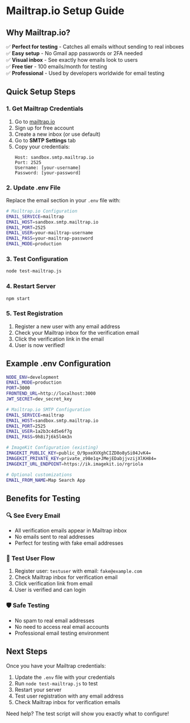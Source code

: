 # Mailtrap.io Setup Guide

## Why Mailtrap.io?
✅ **Perfect for testing** - Catches all emails without sending to real inboxes  
✅ **Easy setup** - No Gmail app passwords or 2FA needed  
✅ **Visual inbox** - See exactly how emails look to users  
✅ **Free tier** - 100 emails/month for testing  
✅ **Professional** - Used by developers worldwide for email testing  

## Quick Setup Steps

### 1. Get Mailtrap Credentials
1. Go to [mailtrap.io](https://mailtrap.io)
2. Sign up for free account
3. Create a new inbox (or use default)
4. Go to **SMTP Settings** tab
5. Copy your credentials:
   ```
   Host: sandbox.smtp.mailtrap.io
   Port: 2525
   Username: [your-username]
   Password: [your-password]
   ```

### 2. Update .env File
Replace the email section in your `.env` file with:
```bash
# Mailtrap.io Configuration
EMAIL_SERVICE=mailtrap
EMAIL_HOST=sandbox.smtp.mailtrap.io
EMAIL_PORT=2525
EMAIL_USER=your-mailtrap-username
EMAIL_PASS=your-mailtrap-password
EMAIL_MODE=production
```

### 3. Test Configuration
```bash
node test-mailtrap.js
```

### 4. Restart Server
```bash
npm start
```

### 5. Test Registration
1. Register a new user with any email address
2. Check your Mailtrap inbox for the verification email
3. Click the verification link in the email
4. User is now verified!

## Example .env Configuration
```bash
NODE_ENV=development
EMAIL_MODE=production
PORT=3000
FRONTEND_URL=http://localhost:3000
JWT_SECRET=dev_secret_key

# Mailtrap.io SMTP Configuration
EMAIL_SERVICE=mailtrap
EMAIL_HOST=sandbox.smtp.mailtrap.io
EMAIL_PORT=2525
EMAIL_USER=1a2b3c4d5e6f7g
EMAIL_PASS=9h8i7j6k5l4m3n

# ImageKit Configuration (existing)
IMAGEKIT_PUBLIC_KEY=public_O/9pxeXVXghCIZD8o8ySi04JvK4=
IMAGEKIT_PRIVATE_KEY=private_z98e1q+JMejEDabjjvzijXlKH84=
IMAGEKIT_URL_ENDPOINT=https://ik.imagekit.io/rgriola

# Optional customizations
EMAIL_FROM_NAME=Map Search App
```

## Benefits for Testing

### 🔍 **See Every Email**
- All verification emails appear in Mailtrap inbox
- No emails sent to real addresses
- Perfect for testing with fake email addresses

### 🎯 **Test User Flow**
1. Register user: `testuser` with email: `fake@example.com`
2. Check Mailtrap inbox for verification email
3. Click verification link from email
4. User is verified and can login

### 🛡️ **Safe Testing**
- No spam to real email addresses
- No need to access real email accounts
- Professional email testing environment

## Next Steps
Once you have your Mailtrap credentials:
1. Update the `.env` file with your credentials
2. Run `node test-mailtrap.js` to test
3. Restart your server
4. Test user registration with any email address
5. Check Mailtrap inbox for verification emails

Need help? The test script will show you exactly what to configure!
